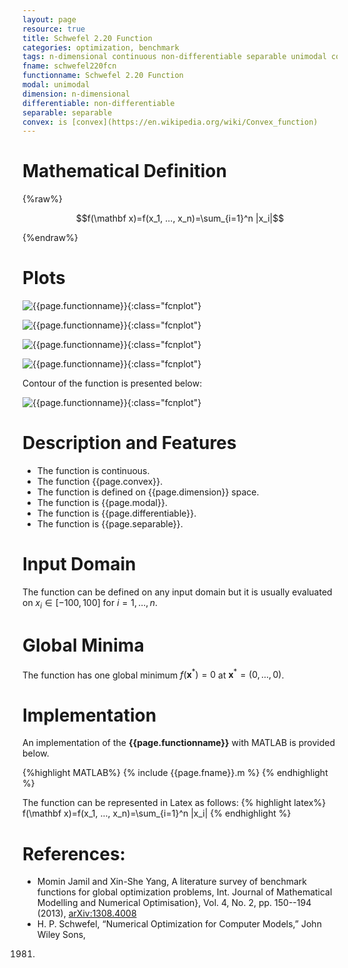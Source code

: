 ```yaml
---
layout: page
resource: true
title: Schwefel 2.20 Function
categories: optimization, benchmark
tags: n-dimensional continuous non-differentiable separable unimodal convex
fname: schwefel220fcn
functionname: Schwefel 2.20 Function
modal: unimodal
dimension: n-dimensional
differentiable: non-differentiable
separable: separable
convex: is [convex](https://en.wikipedia.org/wiki/Convex_function)
---
```


# Mathematical Definition

{%raw%}

$$f(\mathbf x)=f(x_1, ..., x_n)=\sum_{i=1}^n |x_i|$$

{%endraw%}

# Plots
![{{page.functionname}}]({{site.baseurl}}/benchmarkfcns/plots/{{page.fname}}.png){:class="fcnplot"}

![{{page.functionname}}]({{site.baseurl}}/benchmarkfcns/plots/{{page.fname}}_2.png){:class="fcnplot"}

![{{page.functionname}}]({{site.baseurl}}/benchmarkfcns/plots/{{page.fname}}_3.png){:class="fcnplot"}

![{{page.functionname}}]({{site.baseurl}}/benchmarkfcns/plots/{{page.fname}}_4.png){:class="fcnplot"}

Contour of the function is presented below:

![{{page.functionname}}]({{site.baseurl}}/benchmarkfcns/plots/{{page.fname}}_contour.png){:class="fcnplot"}

# Description and Features
* The function is continuous.
* The function {{page.convex}}.
* The function is defined on {{page.dimension}} space.
* The function is {{page.modal}}.
* The function is {{page.differentiable}}.
* The function is {{page.separable}}.

# Input Domain
The function can be defined on any input domain but it is usually evaluated on $x_i \in [-100, 100]$ for $i=1, ..., n$.

# Global Minima
The function has one global minimum $f(\textbf{x}^{\ast})=0$ at $\textbf{x}^{\ast} = (0, ..., 0)$.

# Implementation
An implementation of the **{{page.functionname}}** with MATLAB is provided below. 

{%highlight MATLAB%}
{% include {{page.fname}}.m %}
{% endhighlight %}

The function can be represented in Latex as follows:
{% highlight latex%}
f(\mathbf x)=f(x_1, ..., x_n)=\sum_{i=1}^n |x_i|
{% endhighlight %}

# References:
* Momin Jamil and Xin-She Yang, A literature survey of benchmark functions for global optimization problems, Int. Journal of Mathematical Modelling 
and Numerical Optimisation}, Vol. 4, No. 2, pp. 150--194 (2013), [arXiv:1308.4008](arXiv:1308.4008)
* H. P. Schwefel, “Numerical Optimization for Computer Models,” John Wiley Sons,
1981.
